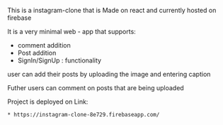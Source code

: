 This is a instagram-clone that is Made on react and currently hosted on firebase 

It is a very minimal web - app that supports:


* comment addition
* Post addition
* SignIn/SignUp : functionality


user can add their posts by uploading the image and entering caption  

Futher users can comment on posts that are being uploaded

Project is deployed on Link:
 
    * https://instagram-clone-8e729.firebaseapp.com/
